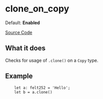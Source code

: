 # clone_on_copy

Default: **Enabled**

[Source Code](https://github.com/software-mansion/cairo-lint/tree/main/src/lints/clone_on_copy.rs#L25)

## What it does

Checks for usage of `.clone()` on a `Copy` type.

## Example

```cairo
    let a: felt252 = 'Hello';
    let b = a.clone()
```
